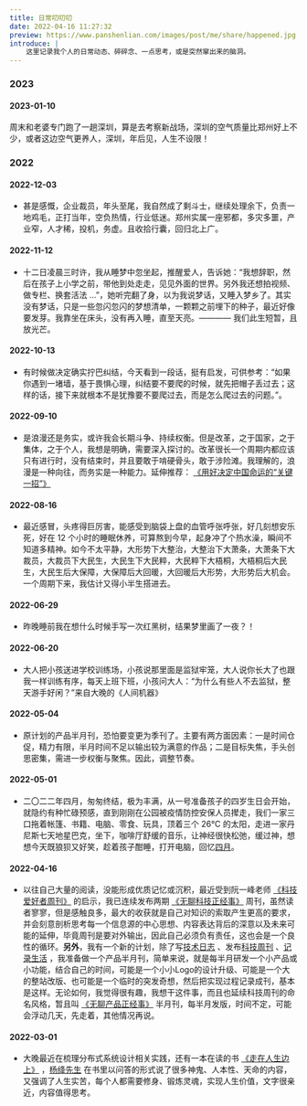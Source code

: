 ```yaml
---
title: 日常叨叨叨
date: 2022-04-16 11:27:32
preview: https://www.panshenlian.com/images/post/me/share/happened.jpg
introduce: |
    这里记录我个人的日常动态、碎碎念、一点思考，或是突然窜出来的脑洞。
---
```


### 2023

#### 2023-01-10

周末和老婆专门跑了一趟深圳，算是去考察新战场，深圳的空气质量比郑州好上不少，或者这边空气更养人，深圳，年后见，人生不设限！

### 2022

#### 2022-12-03

- 甚是感慨，企业裁员，年头至尾，我自然成了剩斗士，继续处理余下，负责一地鸡毛，正打当年，空负热情，行业低迷。郑州实属一座邪都，多灾多噩，产业窄，人才稀，投机，务虚。且收拾行囊，回归北上广。

#### 2022-11-12

- 十二日凌晨三时许，我从睡梦中忽坐起，推醒爱人，告诉她：“我想辞职，然后在孩子上小学之前，带他到处走走，见见外面的世界。另外我还想拍视频、做专栏、换套活法 ...”，她听完翻了身，以为我说梦话，又睡入梦乡了。其实没有梦话，只是一些忽闪忽闪的梦想清单，一颗颗之前埋下的种子，最近好像要发芽。我靠坐在床头，没有再入睡，直至天亮。———— 我们此生短暂，且放光芒。

#### 2022-10-13

- 有时候做决定确实拧巴纠结，今天看到一段话，挺有启发，可供参考：“如果你遇到一堵墙，基于畏惧心理，纠结要不要爬的时候，就先把帽子丢过去；这样的话，接下来就根本不是犹豫要不要爬过去，而是怎么爬过去的问题。”。

#### 2022-09-10

- 是浪漫还是务实，或许我会长期斗争、持续权衡。但是改革，之于国家，之于集体，之于个人，我想是明确，需要深入探讨的。改革很长一个周期内都应该只有进行时，没有结束时，并且要敢于啃硬骨头，敢于涉险滩。我理解的，浪漫是一种向往，而务实是一种能力。延伸推荐： [《用好决定中国命运的“关键一招”》](https://app.gmdaily.cn/as/opened/n/632582e83a1d4ba3bea42e9eedfc0857?date=2022-09-09&page=01)

#### 2022-08-16

- 最近感冒，头疼得巨厉害，能感受到脑袋上盘的血管呼张呼张，好几刻想安乐死，好在 12 个小时的睡眠休养，可算熬到今早，起身冲了个热水澡，瞬间不知道多精神。如今不太平静，大形势下大整治，大整治下大萧条，大萧条下大裁员，大裁员下大民生，大民生下大民粹，大民粹下大梧桐，大梧桐后大民生，大民生后大保障，大保障后大回暖，大回暖后大形势，大形势后大机会。一个周期下来，我估计又得小半生搭进去。

#### 2022-06-29

- 昨晚睡前我在想什么时候手写一次红黑树，结果梦里画了一夜？！

#### 2022-06-20

- 大人把小孩送进学校训练场，小孩说那里面是监狱牢笼，大人说你长大了也跟我一样训练有序，每天上班下班，小孩问大人：“为什么有些人不去监狱，整天游手好闲？”来自大晚的《人间机器》

#### 2022-05-04

- 原计划的产品半月刊，恐怕要变更为季刊了。主要有两方面因素：一是时间仓促，精力有限，半月时间不足以输出较为满意的作品；二是目标失焦，手头创思密集，需进一步权衡与聚焦。因此，调整节奏。

#### 2022-05-01

- 二〇二二年四月，匆匆终结，极为丰满，从一号准备孩子的四岁生日会开始，就隐约有种忙碌预感，直到刚刚在公园被疫情防控安保人员撵走，我们一家三口拖着帐篷、书籍、电脑、零食、玩具，顶着三个 26°C 的太阳，走进一家丹尼斯七天地星巴克，坐下，咖啡厅舒缓的音乐，让神经很快松弛，缓过神，想想今天既狼狈又好笑，趁着孩子酣睡，打开电脑，回忆[四月](/2022/05/01/live-004-april-day-in-2022/)。

#### 2022-04-16

- 以往自己大量的阅读，没能形成优质记忆或沉积，最近受到阮一峰老师 [《科技爱好者周刊》](https://www.ruanyifeng.com/blog/) 的启示，我已连续发布两期 [《无聊科技正经事》](https://www.panshenlian.com/weekly/) 周刊，虽然读者寥寥，但是感触良多，最大的收获就是自己对知识的索取产生更高的要求，并会刻意剖析思考每一个信息源的中心思想、内容表达背后的深意以及未来可能的延伸，毕竟周刊是要对外输出，因此自己必须负有责任，这也会是一个良性的循环。**另外**，我有一个新的计划，除了写[技术日志](https://www.panshenlian.com/list/) 、发布[科技周刊](https://www.panshenlian.com/weekly/) 、[记录生活](https://www.panshenlian.com/live/) ，我准备做一个产品半月刊，简单来说，就是每半月研发一个小产品或小功能，结合自己的时间，可能是一个小小Logo的设计升级、可能是一个大的整站改版、也可能是一个临时的突发奇想，然后把实现过程记录成刊，基本是这样。无论如何，我觉得很有趣，我想干这件事，而且也延续科技周刊的命名风格，暂且叫 [《无聊产品正经事》](https://www.panshenlian.com/product) 半月刊，每半月发版，时间不定，可能会浮动几天，先走着，其他情况再说。

#### 2022-03-01

- 大晚最近在梳理分布式系统设计相关实践，还有一本在读的书 [《走在人生边上》](https://book.douban.com/subject/2240482/) ，[杨绛先生](href='https://book.douban.com/author/4503676/) 在书里以问答的形式说了很多神鬼、人本性、天命的内容，又强调了人生实苦，每个人都需要修身、锻炼灵魂，实现人生价值，文字很亲近，内容值得思考。